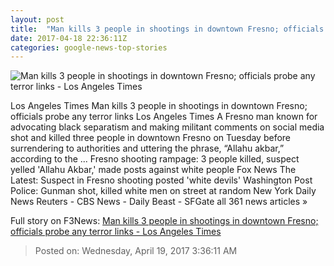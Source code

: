 ```yaml
---
layout: post
title:  "Man kills 3 people in shootings in downtown Fresno; officials probe any terror links - Los Angeles Times"
date: 2017-04-18 22:36:11Z
categories: google-news-top-stories
---
```


![Man kills 3 people in shootings in downtown Fresno; officials probe any terror links - Los Angeles Times](http://www.trbimg.com/img-58f6a6ed/turbine/la-me-fresno-shooting-20170418)

Los Angeles Times Man kills 3 people in shootings in downtown Fresno; officials probe any terror links Los Angeles Times A Fresno man known for advocating black separatism and making militant comments on social media shot and killed three people in downtown Fresno on Tuesday before surrendering to authorities and uttering the phrase, “Allahu akbar,” according to the ... Fresno shooting rampage: 3 people killed, suspect yelled 'Allahu Akbar,' made posts against white people Fox News The Latest: Suspect in Fresno shooting posted 'white devils' Washington Post Police: Gunman shot, killed white men on street at random New York Daily News Reuters - CBS News - Daily Beast - SFGate all 361 news articles »


Full story on F3News: [Man kills 3 people in shootings in downtown Fresno; officials probe any terror links - Los Angeles Times](http://www.f3nws.com/n/ZZNuHD)

> Posted on: Wednesday, April 19, 2017 3:36:11 AM
